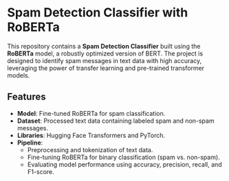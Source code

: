 # Spam Detection Classifier with RoBERTa

This repository contains a **Spam Detection Classifier** built using the **RoBERTa** model, a robustly optimized version of BERT. The project is designed to identify spam messages in text data with high accuracy, leveraging the power of transfer learning and pre-trained transformer models.

## Features
- **Model**: Fine-tuned RoBERTa for spam classification.
- **Dataset**: Processed text data containing labeled spam and non-spam messages.
- **Libraries**: Hugging Face Transformers and PyTorch.
- **Pipeline**:
  - Preprocessing and tokenization of text data.
  - Fine-tuning RoBERTa for binary classification (spam vs. non-spam).
  - Evaluating model performance using accuracy, precision, recall, and F1-score.
